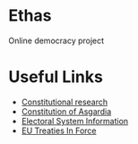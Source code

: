 # Ethas
Online democracy project

# Useful Links
- [Constitutional research](https://www.constituteproject.org)
- [Constitution of Asgardia](https://asgardia.space/en/page/constitution)
- [Electoral System Information](http://aceproject.org/)
- [EU Treaties In Force](https://eur-lex.europa.eu/collection/eu-law/treaties/treaties-force.html)
